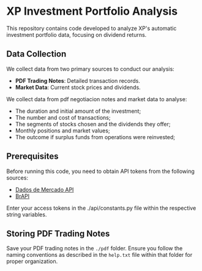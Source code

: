 # XP Investment Portfolio Analysis
This repository contains code developed to analyze XP's automatic investment portfolio data, focusing on dividend returns.

## Data Collection

We collect data from two primary sources to conduct our analysis:
- **PDF Trading Notes**: Detailed transaction records.
- **Market Data**: Current stock prices and dividends.

We collect data from pdf negotiacion notes and market data to analyse:
- The duration and initial amount of the investment;
- The number and cost of transactions;
- The segments of stocks chosen and the dividends they offer;
- Monthly positions and market values;
- The outcome if surplus funds from operations were reinvested;

## Prerequisites

Before running this code, you need to obtain API tokens from the following sources:
- [Dados de Mercado API](https://api.dadosdemercado.com.br/v1/)
- [BrAPI](https://brapi.dev/api/)

Enter your access tokens in the ./api/constants.py file within the respective string variables.

## Storing PDF Trading Notes

Save your PDF trading notes in the `./pdf` folder. Ensure you follow the naming conventions as described in the `help.txt` file within that folder for proper organization.
